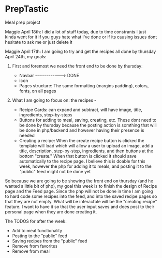 # PrepTastic
Meal prep project 


Maggie April 18th:
I did a lot of stuff today, due to time constrants I just kinda went for it
If you guys hate what I've done or if its causing issues dont hesitate to ask me or just 
delete it


Maggie April 17th:
I am going to try and get the recipes all done by thursday April 24th, my goals:

1. First and foremost we need the front end to be done by thursday:
    - Navbar -------------> DONE
    - icon
    - Pages structure: The same formatting (margins padding), colors, fonts, on all pages

2. What I am going to focus on: the recipes -
    - Recipe Cards: can expand and subtract, will have image, title, ingredients, step-by-steps
    - Buttons for adding to meal, saving, creating, etc. These dont need to be done by thursday because the posting action is somthing
    that will be done in php/backend and however having their presence is needed
    - Creating a recipe: When the create recipe button is clicked the template will load which will allow a user to 
    upload an image, add a title, description, step-by-step, ingredients, and then buttons at the bottom "create." When that button is clicked
    it should save automatically to the recipe page. I believe this is doable for this week, however the php for adding it to meals, and posting it to the "public" feed might not be done yet

So because we are going to be showing the front end on thursday (and he wanted a little bit of php), my goal this week is to finish
the design of Recipe page and the Feed page. Since the php will not be done in time I am going to hard code some recipes into the feed, and into the saved recipe pages so that they are not empty. What will be interactble will be the "creating recipe" feature. I want to have it so that the user input saves and does post to their personal page when they are done creating it. 

The TODOS for after the week:
- Add to meal functionality
- Posting to the "public" feed
- Saving recipes from the "public" feed
- Remove from favorites
- Remove from meal



